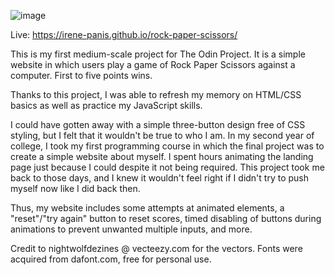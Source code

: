 ![image](https://user-images.githubusercontent.com/65985104/213064939-1ef8459e-07f9-4421-977b-f23dfea071de.png)

Live: https://irene-panis.github.io/rock-paper-scissors/

This is my first medium-scale project for The Odin Project. It is a simple website in which users play a game of Rock Paper Scissors against a computer. 
First to five points wins.<br/>

Thanks to this project, I was able to refresh my memory on HTML/CSS basics as well as practice my JavaScript skills.<br/>

I could have gotten away with a simple three-button design free of CSS styling, but I felt that it wouldn't be true to who I am. 
In my second year of college, I took my first programming course in which the final project was to create a simple website about myself. 
I spent hours animating the landing page just because I could despite it not being required. This project took me back to those days, 
and I knew it wouldn't feel right if I didn't try to push myself now like I did back then.<br/>

Thus, my website includes some attempts at animated elements, a "reset"/"try again" button to reset scores, timed disabling of buttons during animations to prevent
unwanted multiple inputs, and more.<br/>

Credit to nightwolfdezines @ vecteezy.com for the vectors. Fonts were acquired from dafont.com, free for personal use.<br/>

